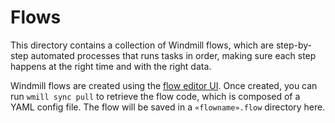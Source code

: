 # Flows

This directory contains a collection of Windmill flows, which are 
step-by-step automated processes that runs tasks in order, making sure 
each step happens at the right time and with the right data.

Windmill flows are created using the [flow editor UI](https://www.windmill.dev/docs/flows/flow_editor). 
Once created, you can run `wmill sync pull` to retrieve the flow code, 
which is composed of a YAML config file. The flow will be saved in 
a `«flowname».flow` directory here.